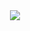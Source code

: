 <div align="center">
  <img src="https://readme-typing-svg.herokuapp.com/?lines=~$%20whoami;jjf3;~$%20cat%20about.txt;Digital%20Archivist%20%26%20Code%20Curator;~$%20ls%20skills/;bash%20Python%20React%20Node.js;~$%20history%20%7C%20head;1993:%20First%20digital%20memory;2001:%20ROM%20hacking%20era;2008:%20Political%20forums;~$%20_&font=mono&color=00ff88&background=1e1e1e&center=true&width=500&height=300&duration=3000&pause=1000">
</div>
